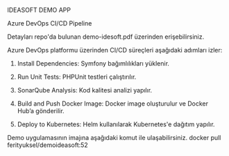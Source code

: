 IDEASOFT DEMO APP

Azure DevOps CI/CD Pipeline

Detayları repo'da bulunan demo-idesoft.pdf üzerinden erişebilirsiniz.


Azure DevOps platformu üzerinden CI/CD süreçleri aşağıdaki adımları izler:


1.	Install Dependencies: Symfony bağımlılıkları yüklenir.

2.	Run Unit Tests: PHPUnit testleri çalıştırılır.

3.	SonarQube Analysis: Kod kalitesi analizi yapılır.

4.	Build and Push Docker Image: Docker image oluşturulur ve Docker Hub’a gönderilir.

5.	Deploy to Kubernetes: Helm kullanılarak Kubernetes'e dağıtım yapılır.

Demo uygulamasının imajına aşağıdaki komut ile ulaşabilirsiniz.
docker pull ferityuksel/demoideasoft:52
